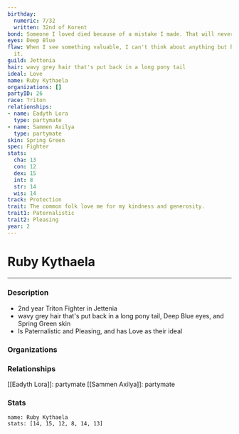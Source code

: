 ```yaml
---
birthday:
  numeric: 7/32
  written: 32nd of Korent
bond: Someone I loved died because of a mistake I made. That will never happen again.
eyes: Deep Blue
flaw: When I see something valuable, I can't think about anything but how to steal
  it.
guild: Jettenia
hair: wavy grey hair that's put back in a long pony tail
ideal: Love
name: Ruby Kythaela
organizations: []
partyID: 26
race: Triton
relationships:
- name: Eadyth Lora
  type: partymate
- name: Sammen Axilya
  type: partymate
skin: Spring Green
spec: Fighter
stats:
  cha: 13
  con: 12
  dex: 15
  int: 8
  str: 14
  wis: 14
track: Protection
trait: The common folk love me for my kindness and generosity.
trait1: Paternalistic
trait2: Pleasing
year: 2
---
```

# Ruby Kythaela
---
### Description
- 2nd year Triton Fighter in Jettenia
- wavy grey hair that's put back in a long pony tail, Deep Blue eyes, and Spring Green skin
- Is Paternalistic and Pleasing, and has Love as their ideal

### Organizations
### Relationships
[[Eadyth Lora]]: partymate
[[Sammen Axilya]]: partymate
### Stats
```statblock
name: Ruby Kythaela
stats: [14, 15, 12, 8, 14, 13]
```